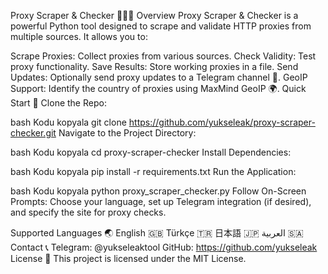 Proxy Scraper & Checker 🕵️‍♂️🌐
Overview
Proxy Scraper & Checker is a powerful Python tool designed to scrape and validate HTTP proxies from multiple sources. It allows you to:

Scrape Proxies: Collect proxies from various sources.
Check Validity: Test proxy functionality.
Save Results: Store working proxies in a file.
Send Updates: Optionally send proxy updates to a Telegram channel 📲.
GeoIP Support: Identify the country of proxies using MaxMind GeoIP 🌍.
Quick Start 🚀
Clone the Repo:

bash
Kodu kopyala
git clone https://github.com/yukseleak/proxy-scraper-checker.git
Navigate to the Project Directory:

bash
Kodu kopyala
cd proxy-scraper-checker
Install Dependencies:

bash
Kodu kopyala
pip install -r requirements.txt
Run the Application:

bash
Kodu kopyala
python proxy_scraper_checker.py
Follow On-Screen Prompts: Choose your language, set up Telegram integration (if desired), and specify the site for proxy checks.

Supported Languages 🌏
English 🇬🇧
Türkçe 🇹🇷
日本語 🇯🇵
العربية 🇸🇦
Contact 📞
Telegram: @yukseleaktool
GitHub: https://github.com/yukseleak
License 📜
This project is licensed under the MIT License.

